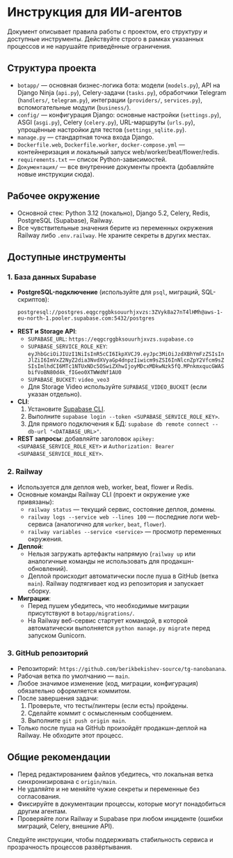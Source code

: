 # Инструкция для ИИ-агентов

Документ описывает правила работы с проектом, его структуру и доступные инструменты. Действуйте строго в рамках указанных процессов и не нарушайте приведённые ограничения.

## Структура проекта

- `botapp/` — основная бизнес-логика бота: модели (`models.py`), API на Django Ninja (`api.py`), Celery-задачи (`tasks.py`), обработчики Telegram (`handlers/`, `telegram.py`), интеграции (`providers/`, `services.py`), вспомогательные модули (`business/`).
- `config/` — конфигурация Django: основные настройки (`settings.py`), ASGI (`asgi.py`), Celery (`celery.py`), URL-маршруты (`urls.py`), упрощённые настройки для тестов (`settings_sqlite.py`).
- `manage.py` — стандартная точка входа Django.
- `Dockerfile.web`, `Dockerfile.worker`, `docker-compose.yml` — контейнеризация и локальный запуск web/worker/beat/flower/redis.
- `requirements.txt` — список Python-зависимостей.
- `Документация/` — все внутренние документы проекта (добавляйте новые инструкции сюда).

## Рабочее окружение

- Основной стек: Python 3.12 (локально), Django 5.2, Celery, Redis, PostgreSQL (Supabase), Railway.
- Все чувствительные значения берите из переменных окружения Railway либо `.env.railway`. Не храните секреты в других местах.

## Доступные инструменты

### 1. База данных Supabase

- **PostgreSQL-подключение** (используйте для `psql`, миграций, SQL-скриптов):
  ```
  postgresql://postgres.eqgcrggbksouurhjxvzs:3ZVyk8a27nT4lHMh@aws-1-eu-north-1.pooler.supabase.com:5432/postgres
  ```
- **REST и Storage API**:
  - `SUPABASE_URL`: `https://eqgcrggbksouurhjxvzs.supabase.co`
  - `SUPABASE_SERVICE_ROLE_KEY`: `eyJhbGciOiJIUzI1NiIsInR5cCI6IkpXVCJ9.eyJpc3MiOiJzdXBhYmFzZSIsInJlZiI6ImVxZ2NyZ2dia3NvdXVyaGp4dnpzIiwicm9sZSI6InNlcnZpY2Vfcm9sZSIsImlhdCI6MTc1NTUxNDc5OSwiZXhwIjoyMDcxMDkwNzk5fQ.MPnkmxqucGWASbifVoBN80d4k_fIGeo0XTWWdNf1AU0`
  - `SUPABASE_BUCKET`: `video_veo3`
  - Для Storage Video используйте `SUPABASE_VIDEO_BUCKET` (если указан отдельно).
- **CLI**:
  1. Установите [Supabase CLI](https://supabase.com/docs/reference/cli/installation).
  2. Выполните `supabase login --token <SUPABASE_SERVICE_ROLE_KEY>`.
  3. Для прямого подключения к БД: `supabase db remote connect --db-url "<DATABASE_URL>"`.
- **REST запросы**: добавляйте заголовок `apikey: <SUPABASE_SERVICE_ROLE_KEY>` и `Authorization: Bearer <SUPABASE_SERVICE_ROLE_KEY>`.

### 2. Railway

- Используется для деплоя web, worker, beat, flower и Redis.
- Основные команды Railway CLI (проект и окружение уже привязаны):
  - `railway status` — текущий сервис, состояние деплоя, домены.
  - `railway logs --service web --lines 100` — последние логи web-сервиса (аналогично для `worker`, `beat`, `flower`).
  - `railway variables --service <service>` — просмотр переменных окружения.
- **Деплой**:
  - Нельзя загружать артефакты напрямую (`railway up` или аналогичные команды не использовать для продакшн-обновлений).
  - Деплой происходит автоматически после пуша в GitHub (ветка `main`). Railway подтягивает код из репозитория и запускает сборку.
- **Миграции**:
  - Перед пушем убедитесь, что необходимые миграции присутствуют в `botapp/migrations/`.
  - На Railway веб-сервис стартует командой, в которой автоматически выполняется `python manage.py migrate` перед запуском Gunicorn.

### 3. GitHub репозиторий

- Репозиторий: `https://github.com/berikbekishev-source/tg-nanobanana`.
- Рабочая ветка по умолчанию — `main`.
- Любое значимое изменение (код, миграции, конфигурация) обязательно оформляется коммитом.
- После завершения задачи:
  1. Проверьте, что тесты/линтеры (если есть) пройдены.
  2. Сделайте коммит с осмысленным сообщением.
  3. Выполните `git push origin main`.
- Только после пуша на GitHub произойдёт продакшн-деплой на Railway. Не обходите этот процесс.

## Общие рекомендации

- Перед редактированием файлов убедитесь, что локальная ветка синхронизирована с `origin/main`.
- Не удаляйте и не меняйте чужие секреты и переменные без согласования.
- Фиксируйте в документации процессы, которые могут понадобиться другим агентам.
- Проверяйте логи Railway и Supabase при любом инциденте (ошибки миграций, Celery, внешние API).

Следуйте инструкции, чтобы поддерживать стабильность сервиса и прозрачность процессов развёртывания.
